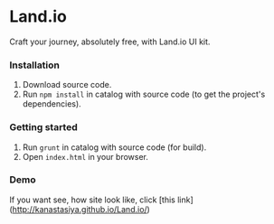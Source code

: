 # Land.io

Craft your journey, absolutely free, with Land.io UI kit.


### Installation

1. Download source code.
2. Run `npm install` in catalog with source code (to get the project's dependencies).


### Getting started

1. Run `grunt` in catalog with source code (for build).
2. Open `index.html` in your browser.


### Demo

If you want see, how site look like, click [this link] (http://kanastasiya.github.io/Land.io/)
